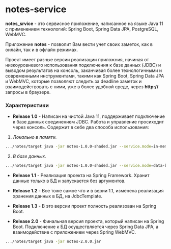 # notes-service

**notes_srvice** - это сервисное приложение, написанное на языке Java 11 с применением технологий: Spring Boot, Spring Data JPA, PostgreSQL, WebMVC.

Приложение **notes** - позволит Вам вести учет своих заметок, как в онлайн, так и в офлайн режимах.

Проект имеет разные версии реализации приложния, начиная от низкоуровневого использования подключения к базe данных (JDBC) и выводом результатов на консоль, заканчивая более технологичными и современными инструментами, такими как Spring Boot, Spring Data JPA и WebMVC, которые позволяют следить за deadline заметок и взаимодействовать с ними, уже в более удобной среде, через **http://** запросы в браузере.

### Характеристики

+ **Release 1.0** - Написан на чистой Java 11, поддерживает подключение к базе данных соединением JDBC. Работа и управление просиходит через консоль. Содержит в себе два способа использования:
  
1. *Локально в памяти.*
```bash
.../notes/target java -jar notes-1.0.0-shaded.jar --service.mode=in-memory
```  
2. *В базе данных.*
```bash
.../notes/target java -jar notes-1.0.0-shaded.jar --service.mode=data-base
``` 
+ **Release 1.1** - Реализация проекта на Spring Framework. Хранит данные только в БД и запускается без аргументов.

+ **Release 1.2** - Все тоже самое что и в верии 1.1, изменена реализация хранения данных в БД, на JdbcTemplate.

+ **Release 1.3** - В это версии проект полность реализован на Spring Boot.
  
+ **Release 2.0** - Финальная версия проекта, который написан на Spring Boot. Подключение к БД осуществляется через Spring Data JPA, а взаимодействие с приложением через Spring WebMVC.
```bash
.../notes/target java -jar notes-2.0.0.jar
```
